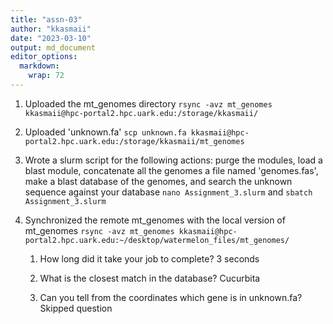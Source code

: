 ```yaml
---
title: "assn-03"
author: "kkasmaii"
date: "2023-03-10"
output: md_document
editor_options: 
  markdown: 
    wrap: 72
---
```


1.  Uploaded the mt_genomes directory
    `rsync -avz mt_genomes kkasmaii@hpc-portal2.hpc.uark.edu:/storage/kkasmaii/`

2.  Uploaded 'unknown.fa'
    `scp unknown.fa kkasmaii@hpc-portal2.hpc.uark.edu:/storage/kkasmaii/mt_genomes`

3.  Wrote a slurm script for the following actions: purge the modules,
    load a blast module, concatenate all the genomes a file named
    'genomes.fas', make a blast database of the genomes, and search the
    unknown sequence against your database `nano Assignment_3.slurm` and
    `sbatch Assignment_3.slurm`

4.  Synchronized the remote mt_genomes with the local version of
    mt_genomes
    `rsync -avz mt_genomes kkasmaii@hpc-portal2.hpc.uark.edu:~/desktop/watermelon_files/mt_genomes/`

    1.  How long did it take your job to complete? 3 seconds

    2.  What is the closest match in the database? Cucurbita

    3.  Can you tell from the coordinates which gene is in unknown.fa?
        Skipped question
